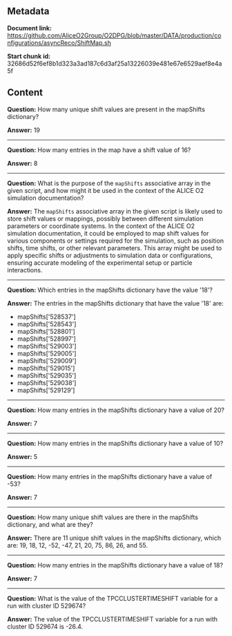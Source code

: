 ## Metadata

**Document link:** https://github.com/AliceO2Group/O2DPG/blob/master/DATA/production/configurations/asyncReco/ShiftMap.sh

**Start chunk id:** 32686d52f6ef8b1d323a3ad187c6d3af25a13226039e481e67e6529aef8e4a5f

## Content

**Question:** How many unique shift values are present in the mapShifts dictionary?

**Answer:** 19

---

**Question:** How many entries in the map have a shift value of 16?

**Answer:** 8

---

**Question:** What is the purpose of the `mapShifts` associative array in the given script, and how might it be used in the context of the ALICE O2 simulation documentation?

**Answer:** The `mapShifts` associative array in the given script is likely used to store shift values or mappings, possibly between different simulation parameters or coordinate systems. In the context of the ALICE O2 simulation documentation, it could be employed to map shift values for various components or settings required for the simulation, such as position shifts, time shifts, or other relevant parameters. This array might be used to apply specific shifts or adjustments to simulation data or configurations, ensuring accurate modeling of the experimental setup or particle interactions.

---

**Question:** Which entries in the mapShifts dictionary have the value '18'?

**Answer:** The entries in the mapShifts dictionary that have the value '18' are:

- mapShifts['528537']
- mapShifts['528543']
- mapShifts['528801']
- mapShifts['528997']
- mapShifts['529003']
- mapShifts['529005']
- mapShifts['529009']
- mapShifts['529015']
- mapShifts['529035']
- mapShifts['529038']
- mapShifts['529129']

---

**Question:** How many entries in the mapShifts dictionary have a value of 20?

**Answer:** 7

---

**Question:** How many entries in the mapShifts dictionary have a value of 10?

**Answer:** 5

---

**Question:** How many entries in the mapShifts dictionary have a value of -53?

**Answer:** 7

---

**Question:** How many unique shift values are there in the mapShifts dictionary, and what are they?

**Answer:** There are 11 unique shift values in the mapShifts dictionary, which are: 19, 18, 12, -52, -47, 21, 20, 75, 86, 26, and 55.

---

**Question:** How many entries in the mapShifts dictionary have a value of 18?

**Answer:** 7

---

**Question:** What is the value of the TPCCLUSTERTIMESHIFT variable for a run with cluster ID 529674?

**Answer:** The value of the TPCCLUSTERTIMESHIFT variable for a run with cluster ID 529674 is -26.4.